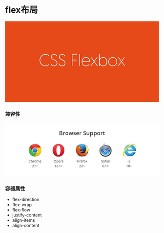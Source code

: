 # flex布局

![](/assets/5a7d00514af1e464221c677c15e8e990.png)

### 兼容性

![](/assets/8712d713c7d0b884a5cb9770efc422b4.jpg)

### 容器属性

* flex-direction
* flex-wrap
* flex-flow
* justify-content
* align-items
* align-content